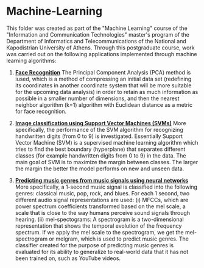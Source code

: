 # Machine-Learning
This folder was created as part of the "Machine Learning" course of the "Information and Communication Technologies" master's program of the Department of Informatics and Telecommunications of the National and Kapodistrian University of Athens.
Through this postgraduate course, work was carried out on the following applications implemented through machine learning algorithms:
1. [**Face Recognition**]([https://github.com/DimOriCoding/Machine-Learning/blob/main/Face_Recognition.ipynb])
The Principal Component Analysis (PCA) method is iused, which is a method of compressing an initial data set (redefining its coordinates in another coordinate system that will be more suitable for the upcoming data analysis) in order to retain as much information as possible in a smaller number of dimensions, and then the nearest neighbor algorithm (k=1) algorithm with Euclidean distance as a metric for face recognition.

2. [**Image classification using Support Vector Machines (SVMs)**]([https://github.com/DimOriCoding/Machine-Learning/blob/main/Face_Recognition.ipynb])
More specifically, the performance of the SVM algorithm for recognizing handwritten digits (from 0 to 9) is investigated. Essentially Support Vector Machine (SVM) is a supervised machine learning algorithm which tries to find the best boundary (hyperplane) that separates different classes (for example handwritten digits from 0 to 9) in the data. The main goal of SVM is to maximize the margin between classes. The larger the margin the better the model performs on new and unseen data.

3. [**Predicting music genres from music signals using neural networks**]([https://github.com/DimOriCoding/Machine-Learning/blob/main/Music_Genre_Prediction.ipynb])
More specifically,  a 1-second music signal is classified into the following genres: classical music, pop, rock, and blues. For each 1 second, two different audio signal representations are used: 
(i) MFCCs, which are power spectrum coefficients transformed based on the mel scale, a scale that is close to the way humans perceive sound signals through hearing.
(ii) mel-spectograms: A spectrogram is a two-dimensional representation that shows the temporal evolution of the frequency spectrum. If we apply the mel scale to the spectrogram, we get the mel-spectrogram or melgram, which is used to predict music genres.
The classifier created for the purpose of predicting music genres is evaluated for its ability to generalize to real-world data that it has not been trained on,
such as YouTube videos. 
